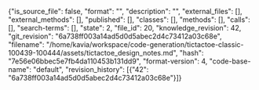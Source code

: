 {"is_source_file": false, "format": "", "description": "", "external_files": [], "external_methods": [], "published": [], "classes": [], "methods": [], "calls": [], "search-terms": [], "state": 2, "file_id": 20, "knowledge_revision": 42, "git_revision": "6a738ff003a14ad5d0d5abec2d4c73412a03c68e", "filename": "/home/kavia/workspace/code-generation/tictactoe-classic-100439-100444/assets/tictactoe_design_notes.md", "hash": "7e56e06bbec5e7fb4da110453b131dd9", "format-version": 4, "code-base-name": "default", "revision_history": [{"42": "6a738ff003a14ad5d0d5abec2d4c73412a03c68e"}]}